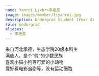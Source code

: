 ```yaml
---
name: Yanrui Li<br>李艳蕊
image: images/member/liyanrui.jpg
description: Undergrad Student (Year 4)
role: undergrad
aliases:
  - 李艳蕊
---
```


<centre>
来自河北承德，生态学院20级本科生<br>
满族人，是个“假”的少数民族<br>
喜欢小猫小狗等可爱的小动物<br>
爱好看电影追剧等，没有运动细胞
</centre>
